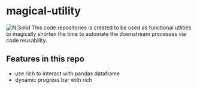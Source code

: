 # magical-utility

![N|Solid](https://clipperofficial.com/common/project/images/reusability-top@3x.jpg)
This code repositories is created to be used as functional utlities to magically shorten the time to automate the downstream processes via code reusability. 

## Features in this repo
- use rich to interact with pandas dataframe
- dynamic progress bar with rich


